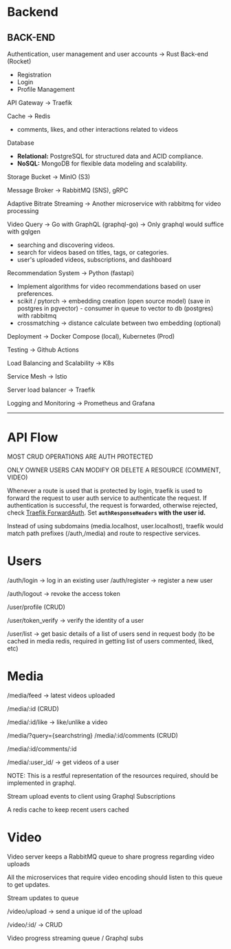 # Backend

## BACK-END

Authentication, user management and user accounts → Rust Back-end (Rocket)

- Registration
- Login
- Profile Management

API Gateway → Traefik

Cache → Redis

- comments, likes, and other interactions related to videos

Database

- **Relational:** PostgreSQL for structured data and ACID compliance.
- **NoSQL:** MongoDB for flexible data modeling and scalability.

Storage Bucket → MinIO (S3)

Message Broker → RabbitMQ (SNS), gRPC

Adaptive Bitrate Streaming → Another microservice with rabbitmq for video processing

Video Query → Go with GraphQL (graphql-go) → Only graphql would suffice with gqlgen

- searching and discovering videos.
- search for videos based on titles, tags, or categories.
- user's uploaded videos, subscriptions, and dashboard

Recommendation System → Python (fastapi)

- Implement algorithms for video recommendations based on user preferences.
- scikit / pytorch → embedding creation (open source model) (save in postgres in pgvector)
       - consumer in queue to vector to db (postgres) with rabbitmq
- crossmatching → distance calculate between two embedding (optional)

Deployment → Docker Compose (local), Kubernetes (Prod)

Testing → Github Actions

Load Balancing and Scalability → K8s

Service Mesh → Istio

Server load balancer → Traefik

Logging and Monitoring → Prometheus and Grafana

---

# API Flow

MOST CRUD OPERATIONS ARE AUTH PROTECTED

ONLY OWNER USERS CAN MODIFY OR DELETE A RESOURCE (COMMENT, VIDEO)

Whenever a route is used that is protected by login, traefik is used to forward the request to user auth service to authenticate the request. If authentication is successful, the request is forwarded, otherwise rejected, check [Traefik ForwardAuth](https://doc.traefik.io/traefik/middlewares/http/forwardauth/). Set **`authResponseHeaders` with the user id.**

Instead of using subdomains (media.localhost, user.localhost), traefik would match path prefixes (/auth,/media) and route to respective services.

# Users

/auth/login → log in an existing user
/auth/register → register a new user

/auth/logout → revoke the access token

/user/profile (CRUD)

/user/token_verify → verify the identity of a user 

/user/list → get basic details of a list of users send in request body (to be cached in media redis, required in getting list of users commented, liked, etc)

# Media

/media/feed → latest videos uploaded

/media/:id (CRUD)

/media/:id/like → like/unlike a video

/media/?query={searchstring}
/media/:id/comments (CRUD)

/media/:id/comments/:id

/media/:user_id/ → get videos of a user

NOTE: This is a restful representation of the resources required, should be implemented in graphql.

Stream upload events to client using Graphql Subscriptions

A redis cache to keep recent users cached

# Video

Video server keeps a RabbitMQ queue to share progress regarding video uploads

All the microservices that require video encoding should listen to this queue to get updates.

Stream updates to queue

/video/upload → send a unique id of the upload

/video/:id/ → CRUD

Video progress streaming queue / Graphql subs
